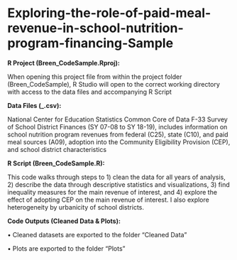 # Exploring-the-role-of-paid-meal-revenue-in-school-nutrition-program-financing-Sample

**R Project (Breen_CodeSample.Rproj):**

When opening this project file from within the project folder (Breen_CodeSample), R Studio will open to the correct working directory with access to the data files and accompanying R Script

**Data Files (_.csv):**

National Center for Education Statistics Common Core of Data F-33 Survey of School District Finances (SY 07-08 to SY 18-19), includes information on school nutrition program revenues from federal (C25), state (C10), and paid meal sources (A09), adoption into the Community Eligibility Provision (CEP), and school district characteristics

**R Script (Breen_CodeSample.R):**

This code walks through steps to 1) clean the data for all years of analysis, 2) describe the data through descriptive statistics and visualizations, 3) find inequality measures for the main revenue of interest, and 4) explore the effect of adopting CEP on the main revenue of interest. I also explore heterogeneity by urbanicity of school districts. 

**Code Outputs (Cleaned Data & Plots):**

•	Cleaned datasets are exported to the folder “Cleaned Data”

•	Plots are exported to the folder “Plots”
